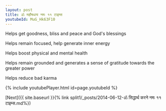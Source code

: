```yaml
---
layout: post
title: ॐ महौषधाय नमः ११ टाइम्स
youtubeId: MuG_Hk63F10
---
```

 
 
Helps get goodness, bliss and peace and God's blessings
 
Helps remain focused, help generate inner energy 
 
Helps boost physical and mental health 
 
Helps remain grounded and generates a sense of gratitude towards the greater power 
 
Helps reduce bad karma
 
 
 
 


{% include youtubePlayer.html id=page.youtubeId %}
 
[Next]({{ site.baseurl }}{% link  split1/_posts/2014-06-12-ॐ सिद्धार्थ करने नमः ११ टाइम्स.md%})
 
